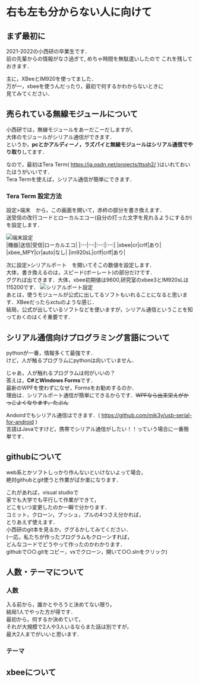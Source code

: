 # 右も左も分からない人に向けて

## まず最初に
2021-2022の小西研の卒業生です．  
前の先輩からの情報がなさ過ぎて,
めちゃ時間を無駄遣いしたので
これを残しておきます．  
  
主に，XBeeとIM920を使ってました．  
万が一，xbeeを使うんだったり，最初で何するかわからないときに  
見てみてください．  
  
## 売られている無線モジュールについて  
小西研では，無線モジュールをあーだこーだしますが，  
大体のモジュールがシリアル通信ができます．  
というか，**pcとかアルディーノ，ラズパイと無線モジュールはシリアル通信でやり取り**してます．  
  
なので，最初はTera Term( https://ja.osdn.net/projects/ttssh2/ )はいれておいたほうがいいです．  
Tera Termを使えば，シリアル通信が簡単にできます．
  
### Tera Term 設定方法  
設定>端末　から，この画面を開いて，赤枠の部分を書き換えます．  
送受信の改行コードとローカルエコー(自分の打った文字を見れるようにするか)を設定します．  
  
![端末設定](https://pbs.twimg.com/media/FLjGP4BVkAY8ODG?format=png&name=small "端末設定")  
|機器|送信|受信|ローカルエコ|
|:--|--:|:--:|:--:|
|xbee|cr|crlf|あり|
|xbee_MPY|cr|auto|なし|
|im920sL|crlf|crlf|あり|
  
次に設定>シリアルポート　を開いてそこの数値を設定します．  
大体，書き換えるのは，スピード(ボーレート)の部分だけです．  
ググれば出てきます．大体，xbee初期値は9600,研究室のxbee3とIM920sLは115200です．
![シリアルポート設定](https://pbs.twimg.com/media/FLjGRn8VUAAhy3p?format=png&name=small "シリアルポート設定")  
あとは，使うモジュールが公式に出してるソフトもいれることになると思います．XBeeだったらxctuのような感じ．  
結局，公式が出しているソフトなどを使いますが，シリアル通信ということを知っておくのはくそ重要です．  

## シリアル通信向けプログラミング言語について  
pythonが一番，情報多くて最強です．  
けど，人が触るプログラムにpythonは向いていません．  
  
じゃあ，人が触れるプログラムは何がいいの？  
答えは，**C#とWindows Forms**です．  
最新のWPFを使わずになぜ，Formsをお勧めするのか．  
理由は．シリアルポート通信が簡単にできるからです．~~WPFなら出来栄えがかっこよくなります，たぶん~~  
  
Andoirdでもシリアル通信はできます．( https://github.com/mik3y/usb-serial-for-android )  
言語はJavaですけど，携帯でシリアル通信がしたい！！っていう場合に一番簡単です．  
  
## githubについて  
web系とかソフトしっかり作んないといけないよって場合，  
絶対githubとgit使うと作業がばか楽になります．  
  
これがあれば，visual studioで  
家でも大学でも平行して作業ができて，  
どこをいつ変更したのか一瞬で分かります．  
コミット，クローン，プッシュ，プルの4つさえ分かれば，  
とりあえず使えます．  
小西研のgit本を見るか，ググるかしてみてください．  
(一応，私たちが作ったプログラムもクローンすれば，  
どんなコードでどうやって作ったのかわかります．  
githubで○○.gitをコピー，vsでクローン，開いて○○.slnをクリック)      
  
## 人数・テーマについて  
### 人数  
入る前から，誰かとやろうと決めてない限り，  
結局1人でやった方が得です．  
最初から，何するか決めていて，  
それが大規模で2人や3人いるならまた話は別ですが，  
最大2人までがいいと思います．

### テーマ  

  
## xbeeについて  
